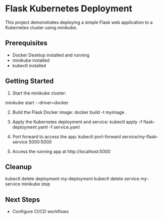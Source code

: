 # Flask Kubernetes Deployment

This project demonstrates deploying a simple Flask web application to a Kubernetes cluster using minikube.

## Prerequisites

- Docker Desktop installed and running
- minikube installed
- kubectl installed 

## Getting Started

1. Start the minikube cluster:

minikube start --driver=docker


2. Build the Flask Docker image:
docker build -t myimage .


3. Apply the Kubernetes deployment and service:
kubectl apply -f flask-deployment.yaml -f service.yaml


4. Port forward to access the app:
kubectl port-forward service/my-flask-service 5000:5000


5. Access the running app at http://localhost:5000

## Cleanup
kubectl delete deployment my-deployment
kubectl delete service my-service
minikube stop


## Next Steps

- Configure CI/CD workflows